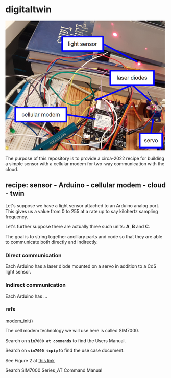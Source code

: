 # digitaltwin


<img src="https://github.com/robfatland/digitaltwin/blob/master/i/testbed.png" alt="drawing" width="500"/>


The purpose of this repository is to provide a circa-2022 recipe for building a
simple sensor with a cellular modem for two-way communication with the cloud.




## recipe: sensor - Arduino - cellular modem - cloud - twin


Let's suppose we have a light sensor attached to an Arduino analog port.
This gives us a value from 0 to 255 at a rate up to say kilohertz
sampling frequency.

Let's further suppose there are
actually three such units: **A**, **B** and **C**.


The goal is to string together ancillary parts and code so that they
are able to communicate both directly and indirectly.


### Direct communication

Each Arduino has a laser diode mounted on a servo in addition to a CdS 
light sensor. 

### Indirect communication

Each Arduino has ...


### refs

[modem_init()](https://github.com/naclomi/emojiomi/blob/main/device/firmware/main/main.ino)

The cell modem technology we will use here is called SIM7000. 

Search on **`sim7000 at commands`** to find the Users Manual.

Search on **`sim7000 tcpip`** to find the use case document.


See Figure 2 at [this link](https://www.google.com/url?sa=t&rct=j&q=&esrc=s&source=web&cd=&cad=rja&uact=8&ved=2ahUKEwilrumR5ej7AhU8CjQIHUUCBC8QFnoECA4QAQ&url=https%3A%2F%2Fsimcom.ee%2Fdocuments%2FSIM7000x%2FSIM7000%2520Series_TCPIP_Application%2520Note_V1.01.pdf&usg=AOvVaw3bO5eF1vb4eJi7zgeLCqi8)

Search SIM7000 Series_AT Command Manual
